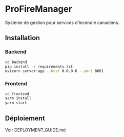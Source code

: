 # ProFireManager

Système de gestion pour services d'incendie canadiens.

## Installation

### Backend
```bash
cd backend
pip install -r requirements.txt
uvicorn server:app --host 0.0.0.0 --port 8001
```

### Frontend
```bash
cd frontend
yarn install
yarn start
```

## Déploiement

Voir DEPLOYMENT_GUIDE.md
